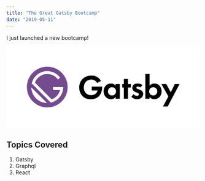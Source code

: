 ```yaml
---
title: "The Great Gatsby Bootcamp"
date: "2019-05-11"
---
```


I just launched a new bootcamp!

![Gatsby](./gatsby-logo.jpg)

## Topics Covered

1. Gatsby
2. Graphql
3. React